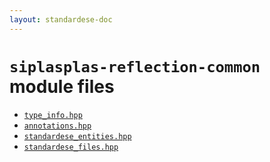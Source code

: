 ```yaml
---
layout: standardese-doc
---
```



# `siplasplas-reflection-common` module files


 - [`type_info.hpp`]({{site.url}}{{site.baseurl}}/doc/standardese/migrate-dynamic-reflection-to-typeerasure-features/siplasplas-reflection-common/type_info.html)
 - [`annotations.hpp`]({{site.url}}{{site.baseurl}}/doc/standardese/migrate-dynamic-reflection-to-typeerasure-features/siplasplas-reflection-common/annotations.html)
 - [`standardese_entities.hpp`]({{site.url}}{{site.baseurl}}/doc/standardese/migrate-dynamic-reflection-to-typeerasure-features/siplasplas-reflection-common/standardese_entities.html)
 - [`standardese_files.hpp`]({{site.url}}{{site.baseurl}}/doc/standardese/migrate-dynamic-reflection-to-typeerasure-features/siplasplas-reflection-common/standardese_files.html)